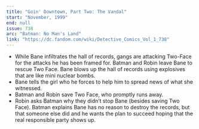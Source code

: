 ```yaml
---
title: "Goin' Downtown, Part Two: The Vandal"
start: "November, 1999"
end: null
issue: 738
arc: "Batman: No Man's Land"
link: "https://dc.fandom.com/wiki/Detective_Comics_Vol_1_738"
---
```


- While Bane infiltrates the hall of records, gangs are attacking Two-Face for the attacks he has been framed for. Batman and Robin leave Bane to rescue Two Face. Bane blows up the hall of records using explosives that are like mini nuclear bombs. 
- Bane tells the girl who he forces to help him to spread news of what she witnessed.
- Batman and Robin save Two Face, who promptly runs away.
- Robin asks Batman why they didn’t stop Bane (besides saving Two Face). Batman explains Bane has no reason to destroy the records, but that someone else did and he wants the plan to succeed hoping that the real responsible party shows up.
